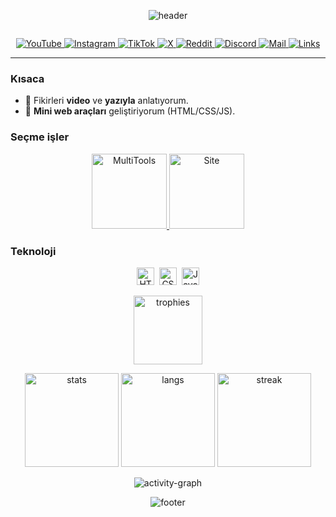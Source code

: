 <!-- header (animated) -->
<p align="center">
  <img src="https://capsule-render.vercel.app/api?type=waving&color=gradient&height=220&section=header&text=Onur%20Çelik%20•%20uzaylul&fontSize=44&fontAlign=50&fontAlignY=38&animation=twinkling" alt="header"/>
</p>

<!-- typing tagline -->
<img src="https://readme-typing-svg.demolab.com?...senin_parametrelerin..." alt="" />

<!-- socials (SVG icons white) -->
<p align="center">
  <a href="https://youtube.com/@uzaylul" title="YouTube">
    <img src="https://img.shields.io/badge/-_-0f172a?style=for-the-badge&logo=youtube&logoColor=ffffff&labelColor=0f172a" alt="YouTube" />
  </a>
  <a href="https://instagram.com/uzaylul" title="Instagram">
    <img src="https://img.shields.io/badge/-_-0f172a?style=for-the-badge&logo=instagram&logoColor=ffffff&labelColor=0f172a" alt="Instagram" />
  </a>
  <a href="https://tiktok.com/@uzaylul" title="TikTok">
    <img src="https://img.shields.io/badge/-_-0f172a?style=for-the-badge&logo=tiktok&logoColor=ffffff&labelColor=0f172a" alt="TikTok" />
  </a>
  <a href="https://x.com/uzaylul" title="X">
    <img src="https://img.shields.io/badge/-_-0f172a?style=for-the-badge&logo=x&logoColor=ffffff&labelColor=0f172a" alt="X" />
  </a>
  <a href="https://reddit.com/r/uzaylul" title="Reddit">
    <img src="https://img.shields.io/badge/-_-0f172a?style=for-the-badge&logo=reddit&logoColor=ffffff&labelColor=0f172a" alt="Reddit" />
  </a>
  <a href="https://discord.gg/R7q9pbBn9p" title="Discord">
    <img src="https://img.shields.io/badge/-_-0f172a?style=for-the-badge&logo=discord&logoColor=ffffff&labelColor=0f172a" alt="Discord" />
  </a>
  <a href="mailto:onurcelikmail@proton.me" title="E-posta">
    <img src="https://img.shields.io/badge/Contact-Email-6d28d9?style=for-the-badge" alt="Mail"/>
  </a>
  <a href="https://linkler.uzaylul.com/" title="Tüm linkler">
    <img src="https://img.shields.io/badge/All%20Links-here-0ea5e9?style=for-the-badge" alt="Links"/>
  </a>
</p>

---

### Kısaca
- 🎥 Fikirleri **video** ve **yazıyla** anlatıyorum.
- 🧰 **Mini web araçları** geliştiriyorum (HTML/CSS/JS).

### Seçme işler
<p align="center">
  <a href="https://github.com/uzaylul/MultiTools">
    <img height="120" src="https://github-readme-stats.vercel.app/api/pin/?username=uzaylul&repo=MultiTools&theme=transparent" alt="MultiTools"/>
  </a>
  <a href="https://github.com/uzaylul/uzaylul.github.io">
    <img height="120" src="https://github-readme-stats.vercel.app/api/pin/?username=uzaylul&repo=uzaylul.github.io&theme=transparent" alt="Site"/>
  </a>
</p>

### Teknoloji
<p align="center">
  <img height="28" src="https://cdn.simpleicons.org/html5/fff" alt="HTML5"/>
  &nbsp;<img height="28" src="https://cdn.simpleicons.org/css3/fff" alt="CSS3"/>
  &nbsp;<img height="28" src="https://cdn.simpleicons.org/javascript/fff" alt="JavaScript"/>
</p>

<!-- trophies / stats / streak -->
<p align="center">
  <img height="110" src="https://github-profile-trophy.vercel.app/?username=uzaylul&theme=onedark&no-frame=true&row=1&column=6" alt="trophies"/>
</p>
<p align="center">
  <img height="150" src="https://github-readme-stats.vercel.app/api?username=uzaylul&show_icons=true&theme=transparent&hide_title=true" alt="stats"/>
  <img height="150" src="https://github-readme-stats.vercel.app/api/top-langs/?username=uzaylul&layout=compact&theme=transparent" alt="langs"/>
  <img height="150" src="https://streak-stats.demolab.com?user=uzaylul&theme=transparent" alt="streak"/>
</p>

<!-- activity graph (animated-ish) -->
<p align="center">
  <img src="https://github-readme-activity-graph.vercel.app/graph?username=uzaylul&theme=github-compact&radius=8&area=true" alt="activity-graph"/>
</p>

<!-- footer wave -->
<p align="center">
  <img src="https://capsule-render.vercel.app/api?type=waving&color=gradient&height=120&section=footer" alt="footer"/>
</p>

<!-- Optional: Contribution Snake (etkinleştirmek için Actions ekleyin)
<img src="https://raw.githubusercontent.com/uzaylul/uzaylul/output/snake.svg" alt="snake"/>
-->
